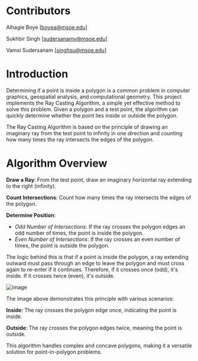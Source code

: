 # Contributors

Alhagie Boye [boyea@msoe.edu]

Sukhbir Singh [sudersanamv@msoe.edu]

Vamsi Sudersanam [singhsu@msoe.edu]

# Introduction
Determining if a point is inside a polygon is a common problem in computer graphics, geospatial analysis, and computational geometry. This project implements the Ray Casting Algorithm, a simple yet effective method to solve this problem. Given a polygon and a test point, the algorithm can quickly determine whether the point lies inside or outside the polygon.

The Ray Casting Algorithm is based on the principle of drawing an imaginary ray from the test point to infinity in one direction and counting how many times the ray intersects the edges of the polygon.

# Algorithm Overview
**Draw a Ray**: From the test point, draw an imaginary horizontal ray extending to the right (infinity).

**Count Intersections**: Count how many times the ray intersects the edges of the polygon.

**Determine Position**:
- *Odd Number of Intersections*: If the ray crosses the polygon edges an odd number of times, the point is inside the polygon.
- *Even Number of Intersections*: If the ray crosses an even number of times, the point is outside the polygon.

The logic behind this is that if a point is inside the polygon, a ray extending outward must pass through an edge to leave the polygon and must cross again to re-enter if it continues. Therefore, if it crosses once (odd), it's inside. If it crosses twice (even), it's outside.

![image](https://github.com/user-attachments/assets/1483c9b4-a43e-4e9a-966f-b4c3a1b90244)

The image above demonstrates this principle with various scenarios:

**Inside**: The ray crosses the polygon edge once, indicating the point is inside.

**Outside**: The ray crosses the polygon edges twice, meaning the point is outside.

This algorithm handles complex and concave polygons, making it a versatile solution for point-in-polygon problems.


